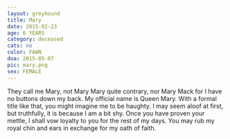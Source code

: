 ```yaml
---
layout: greyhound
title: Mary
date: 2015-02-23
age: 6 YEARS
category: deceased
cats: no
color: FAWN
doa: 2015-05-07
pic: mary.png
sex: FEMALE
---
```


They call me Mary, not Mary Mary quite contrary, nor Mary Mack for I have no buttons down my back.  My official name is Queen Mary.  With a formal title like that, you might imagine me to be haughty.
I may seem aloof at first, but truthfully, it is because I am a bit shy.  Once  you have proven your mettle,  I shall vow loyalty to you for the rest of my days.  You may rub my royal chin and ears in exchange for my oath of faith.

